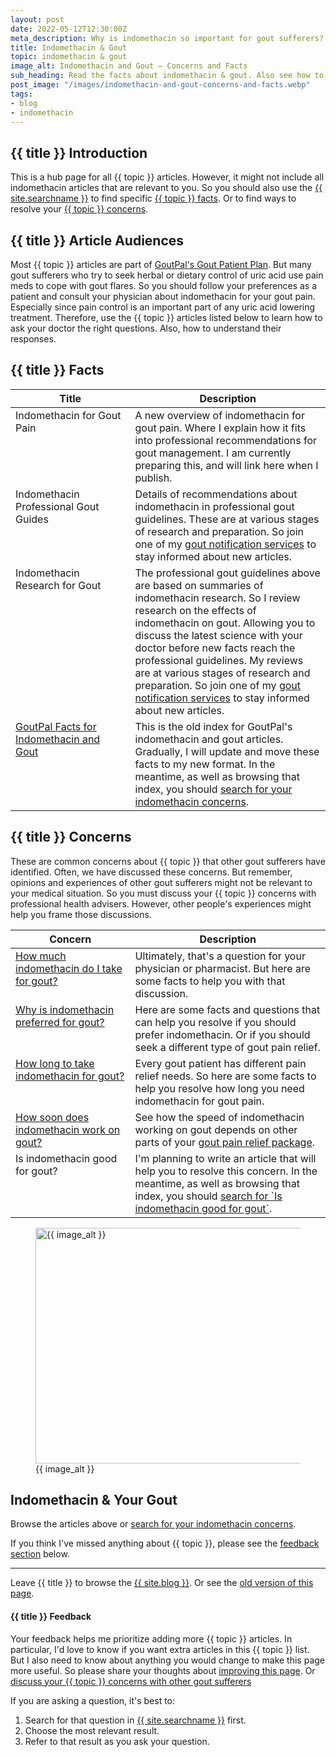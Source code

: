 ```yaml
---
layout: post
date: 2022-05-12T12:30:00Z
meta_description: Why is indomethacin so important for gout sufferers? You should learn the facts. So resolve your indomethacin & gout concerns now.
title: Indomethacin & Gout
topic: indomethacin & gout
image_alt: Indomethacin and Gout – Concerns and Facts
sub_heading: Read the facts about indomethacin & gout. Also see how to resolve your indomethacin & gout concerns.
post_image: "/images/indomethacin-and-gout-concerns-and-facts.webp"
tags:
- blog
- indomethacin
---
```


<h2 id="intro">{{ title }} Introduction</h2>

This is a hub page for all {{ topic }} articles. However, it might not include all indomethacin articles that are relevant to you. So you should also use the <a href="{{ site.searchurl }}">{{ site.searchname }}</a> to find specific <a href="#facts">{{ topic }} facts</a>. Or to find ways to resolve your <a href="#faqs">{{ topic }} concerns</a>.

<h2 id="intent">{{ title }} Article Audiences</h2>
Most {{ topic }} articles are part of <a href="/blog/starting-gout-plans/">GoutPal's Gout Patient Plan</a>. But many gout sufferers who try to seek herbal or dietary control of uric acid use pain meds to cope with gout flares. So you should follow your preferences as a patient and consult your physician about indomethacin for your gout pain. Especially since pain control is an important part of any uric acid lowering treatment. Therefore, use the {{ topic }} articles listed below to learn how to ask your doctor the right questions. Also, how to understand their responses.

<h2 id="facts">{{ title }} Facts</h2>

<table id="fact-list" style="width: 100%;">
	<thead>
		<tr>
			<th style="width: 38%;">Title</th>
			<th style="width: 62%;">Description</th>
		</tr>
	</thead>
	<tbody style="vertical-align:top;">
		<tr id="overview">
			<td>Indomethacin for Gout Pain</td>
			<td>A new overview of indomethacin for gout pain. Where I explain how it fits into professional recommendations for gout management. I am currently preparing this, and will link here when I publish.</td>
		</tr>
		<tr id="guidelines">
			<td>Indomethacin Professional Gout Guides</td>
			<td>Details of recommendations about indomethacin in professional gout guidelines. These are at various stages of research and preparation. So join one of my <a href="/blog/goutpal-notifications/">gout notification services</a> to stay informed about new articles.</td>
		</tr>
		<tr id="research">
			<td>Indomethacin Research for Gout</td>
			<td>The professional gout guidelines above are based on summaries of indomethacin research. So I review research on the effects of indomethacin on gout. Allowing you to discuss the latest science with your doctor before new facts reach the professional guidelines. My reviews are at various stages of research and preparation. So join one of my <a href="/blog/goutpal-notifications/">gout notification services</a> to stay informed about new articles.</td>
		</tr>
		<tr id="prior">
			<td><a href="/gout-treatment/gout-cure/indomethacin/">GoutPal Facts for Indomethacin and Gout</a></td>
			<td>This is the old index for GoutPal's indomethacin and gout articles. Gradually, I will update and move these facts to my new format. In the meantime, as well as browsing that index, you should <a href="{{ site.searchurl }}">search for your indomethacin concerns</a>.</td>
		</tr>
	</tbody>
</table>

<h2 id="faqs">{{ title }} Concerns</h2>
These are common concerns about {{ topic }} that other gout sufferers have identified. Often, we have discussed these concerns. But remember, opinions and experiences of other gout sufferers might not be relevant to your medical situation. So you must discuss your {{ topic }} concerns with  professional health advisers. However, other people's experiences might help you frame those discussions.

<table id="faq-list" style="width: 100%;">
	<thead>
		<tr>
			<th style="width: 38%;">Concern</th>
			<th style="width: 62%;">Description</th>
		</tr>
	</thead>
	<tbody style="vertical-align:top;">
		<tr id="dose">
			<td><a href=" /gout-treatment/gout-cure/indomethacin/indomethacin-dosage-for-gout/">How much indomethacin do I take for gout?</a></td>
			<td>Ultimately, that's a question for your physician or pharmacist. But here are some facts to help you with that discussion.</td>
		</tr>
		<tr id="prefer">
			<td><a href="/indomethacin-gout/indomethacin-uric-acid/">Why is indomethacin preferred for gout?</a></td>
			<td>Here are some facts and questions that can help you resolve if you should prefer indomethacin. Or if you should seek a different type of gout pain relief.</td>
		</tr>
		<tr id="duration">
			<td><a href="/gout-treatment/gout-cure/indomethacin/">How long to take indomethacin for gout?</a></td>
			<td>Every gout patient has different pain relief needs. So here are some facts to help you resolve how long you need indomethacin for gout pain.</td>
		</tr>
		<tr id="speed">
			<td><a href="/gout-treatment/gout-cure/colchicine/colchicine-for-gout/">How soon does indomethacin work on gout?</a></td>
			<td>See how the speed of indomethacin working on gout depends on other parts of your <a href="/blog/stop-gout-pain/">gout pain relief package</a>.</td>
		</tr>
		<tr id="good">
			<td>Is indomethacin good for gout?</td>
			<td>I'm planning to write an article that will help you to resolve this concern. In the meantime, as well as browsing that index, you should <a href="{{ site.searchurl }}">search for `Is indomethacin good for gout`</a>.</td>
		</tr>
	</tbody>
</table>

<figure id="image" class="inner">
<img src="{{ post_image }}" alt="{{ image_alt }}"  width="610" height="377">
  <figcaption>{{ image_alt }}</figcaption>
</figure>

<h2 id="next">Indomethacin & Your Gout</h2>
Browse the articles above or <a href="{{ site.searchurl }}">search for your indomethacin concerns</a>.
 
If you think I've missed anything about {{ topic }}, please see the <a href="#feedback">feedback section</a> below.

<hr />
Leave {{ title }} to browse the <a href="/blog">{{ site.blog }}</a>. Or see the <a href="/gout-treatment/gout-cure/indomethacin/">old version of this page</a>.

<h4 id="feedback">{{ title }} Feedback</h4>

Your feedback helps me prioritize adding more {{ topic }} articles. In particular, I'd love to know if you want extra articles in this {{ topic }} list. But I also need to know about anything you would change to make this page more useful. So please share your thoughts about <a href="{{ site.social_links.GitHub }}issues/47">improving this page</a>. Or <a href="{{ site.social_links.GitHub }}discussions">discuss your {{ topic }} concerns with other gout sufferers</a>

If you are asking a question, it's best to:
1. Search for that question in <a href="{{ site.searchurl }}">{{ site.searchname }}</a> first.
2. Choose the most relevant result.
3. Refer to that result as you ask your question.
